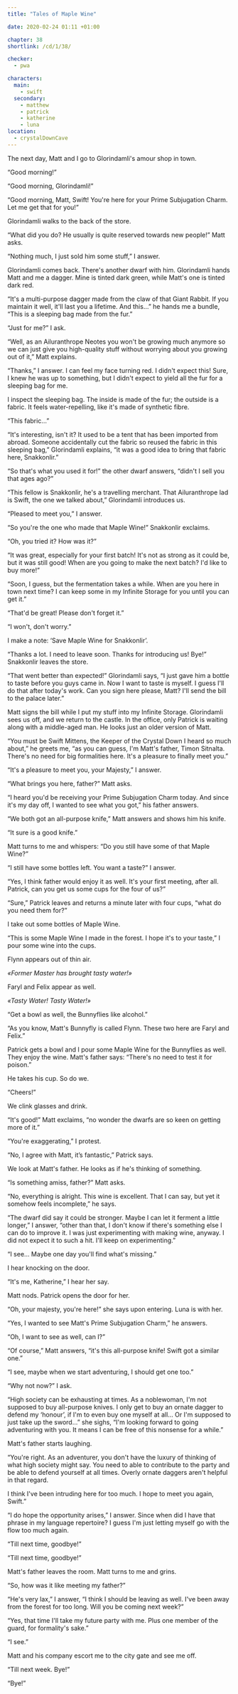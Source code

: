 ```yaml
---
title: "Tales of Maple Wine"

date: 2020-02-24 01:11 +01:00

chapter: 38
shortlink: /cd/1/38/

checker:
  - pwa

characters:
  main:
    - swift
  secondary:
    - matthew
    - patrick
    - katherine
    - luna
location:
  - crystalDownCave
---
```

The next day, Matt and I go to Glorindamli's amour shop in town.

“Good morning!”

“Good morning, Glorindamli!”

“Good morning, Matt, Swift! You're here for your Prime Subjugation Charm. Let me get that for you!”

Glorindamli walks to the back of the store.

“What did you do? He usually is quite reserved towards new people!” Matt asks.

“Nothing much, I just sold him some stuff,” I answer.

Glorindamli comes back.
There's another dwarf with him.
Glorindamli hands Matt and me a dagger.
Mine is tinted dark green, while Matt's one is tinted dark red.

“It's a multi-purpose dagger made from the claw of that Giant Rabbit.
If you maintain it well, it'll last you a lifetime.
And this…” he hands me a bundle, “This is a sleeping bag made from the fur.”

“Just for me?” I ask.

“Well, as an Ailuranthrope Neotes you won't be growing much anymore so we can just give you high-quality stuff without worrying about you growing out of it,” Matt explains.

“Thanks,” I answer.
I can feel my face turning red.
I didn't expect this!
Sure, I knew he was up to something, but I didn't expect to yield all the fur for a sleeping bag for me.

I inspect the sleeping bag.
The inside is made of the fur; the outside is a fabric.
It feels water-repelling, like it's made of synthetic fibre.

“This fabric…”

“It's interesting, isn't it?
It used to be a tent that has been imported from abroad.
Someone accidentally cut the fabric so reused the fabric in this sleeping bag,” Glorindamli explains, “it was a good idea to bring that fabric here, Snakkonlir.”

“So that's what you used it for!” the other dwarf answers, “didn't I sell you that ages ago?”

“This fellow is Snakkonlir, he's a travelling merchant.
That Ailuranthrope lad is Swift, the one we talked about,” Glorindamli introduces us.

“Pleased to meet you,” I answer.

“So you're the one who made that Maple Wine!” Snakkonlir exclaims.

“Oh, you tried it? How was it?”

“It was great, especially for your first batch!
It's not as strong as it could be, but it was still good!
When are you going to make the next batch?
I'd like to buy more!”

“Soon, I guess, but the fermentation takes a while.
When are you here in town next time?
I can keep some in my Infinite Storage for you until you can get it.”

“That'd be great! Please don't forget it.”

“I won't, don't worry.”

I make a note: ‘Save Maple Wine for Snakkonlir’.

“Thanks a lot.
I need to leave soon.
Thanks for introducing us! Bye!” Snakkonlir leaves the store.

“That went better than expected!” Glorindamli says, “I just gave him a bottle to taste before you guys came in.
Now I want to taste is myself.
I guess I'll do that after today's work.
Can you sign here please, Matt?
I'll send the bill to the palace later.”

Matt signs the bill while I put my stuff into my Infinite Storage.
Glorindamli sees us off, and we return to the castle.
In the office, only Patrick is waiting along with a middle-aged man.
He looks just an older version of Matt.

“You must be Swift Mittens, the Keeper of the Crystal Down I heard so much about,” he greets me, “as you can guess, I'm Matt's father, Timon Sitnalta.
There's no need for big formalities here.
It's a pleasure to finally meet you.”

“It's a pleasure to meet you, your Majesty,” I answer.

“What brings you here, father?” Matt asks.

“I heard you'd be receiving your Prime Subjugation Charm today.
And since it's my day off, I wanted to see what you got,” his father answers.

“We both got an all-purpose knife,” Matt answers and shows him his knife.

“It sure is a good knife.”

Matt turns to me and whispers: “Do you still have some of that Maple Wine?”

“I still have some bottles left.
You want a taste?” I answer.

“Yes, I think father would enjoy it as well.
It's your first meeting, after all.
Patrick, can you get us some cups for the four of us?”

“Sure,” Patrick leaves and returns a minute later with four cups, “what do you need them for?”

I take out some bottles of Maple Wine.

“This is some Maple Wine I made in the forest.
I hope it's to your taste,” I pour some wine into the cups.

Flynn appears out of thin air.

*«Former Master has brought tasty water!»*

Faryl and Felix appear as well.

*«Tasty Water! Tasty Water!»*

“Get a bowl as well, the Bunnyflies like alcohol.”

“As you know, Matt's Bunnyfly is called Flynn.
These two here are Faryl and Felix.”

Patrick gets a bowl and I pour some Maple Wine for the Bunnyflies as well.
They enjoy the wine.
Matt's father says: “There's no need to test it for poison.”

He takes his cup.
So do we.

“Cheers!”

We clink glasses and drink.

“It's good!” Matt exclaims, “no wonder the dwarfs are so keen on getting more of it.”

“You're exaggerating,” I protest.

“No, I agree with Matt, it’s fantastic,” Patrick says.

We look at Matt's father.
He looks as if he's thinking of something.

“Is something amiss, father?” Matt asks.

“No, everything is alright.
This wine is excellent.
That I can say, but yet it somehow feels incomplete,” he says.

“The dwarf did say it could be stronger.
Maybe I can let it ferment a little longer,” I answer, “other than that, I don't know if there's something else I can do to improve it.
I was just experimenting with making wine, anyway.
I did not expect it to such a hit.
I'll keep on experimenting.”

“I see… Maybe one day you'll find what's missing.”

I hear knocking on the door.

“It's me, Katherine,” I hear her say.

Matt nods.
Patrick opens the door for her.

“Oh, your majesty, you're here!” she says upon entering.
Luna is with her.

“Yes, I wanted to see Matt's Prime Subjugation Charm,” he answers.

“Oh, I want to see as well, can I?”

“Of course,” Matt answers, “it's this all-purpose knife!
Swift got a similar one.”

“I see, maybe when we start adventuring, I should get one too.”

“Why not now?” I ask.

“High society can be exhausting at times.
As a noblewoman, I'm not supposed to buy all-purpose knives.
I only get to buy an ornate dagger to defend my ‘honour’, if I'm to even buy one myself at all…
Or I'm supposed to just take up the sword…” she sighs, “I'm looking forward to going adventuring with you.
It means I can be free of this nonsense for a while.”

Matt's father starts laughing.

“You're right.
As an adventurer, you don't have the luxury of thinking of what high society might say.
You need to able to contribute to the party and be able to defend yourself at all times.
Overly ornate daggers aren't helpful in that regard.

I think I've been intruding here for too much.
I hope to meet you again, Swift.”

“I do hope the opportunity arises,” I answer.
Since when did I have that phrase in my language repertoire?
I guess I'm just letting myself go with the flow too much again.

“Till next time, goodbye!”

“Till next time, goodbye!”

Matt's father leaves the room.
Matt turns to me and grins.

“So, how was it like meeting my father?”

“He's very lax,” I answer, “I think I should be leaving as well.
I've been away from the forest for too long.
Will you be coming next week?”

“Yes, that time I'll take my future party with me.
Plus one member of the guard, for formality's sake.”

“I see.”

Matt and his company escort me to the city gate and see me off.

“Till next week. Bye!”

“Bye!”
